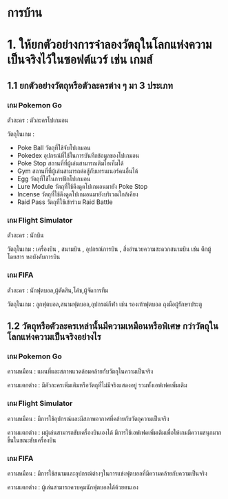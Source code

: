 # การบ้าน

# 1. ให้ยกตัวอย่างการจำลองวัตถุในโลกแห่งความเป็นจริงไว้ในซอฟต์แวร์ เช่น เกมส์   
## 1.1 ยกตัวอย่างวัตถุหรือตัวละครต่าง ๆ  มา 3 ประเภท
### เกม Pokemon Go
ตัวละคร : ตัวละครโปเกมอน

วัตถุในเกม : 
- Poke Ball วัตถุที่ใช้จับโปเกมอน
- Pokedex อุปกรณ์ที่ใช้ในการบันทึกข้อมูลของโปเกมอน
- Poke Stop สถานที่ที่ผู้เล่นสามารถเติมไอเท็มได้
- Gym สถานที่ที่ผู้เล่นสามารถต่อสู้กับเทรนเนอร์คนอื่นได้
- Egg วัตถุที่ใช้ในการฟักโปเกมอน
- Lure Module วัตถุที่ใช้ดึงดูดโปเกมอนมายัง Poke Stop
- Incense วัตถุที่ใช้ดึงดูดโปเกมอนมายังบริเวณใกล้เคียง
- Raid Pass วัตถุที่ใช้เข้าร่วม Raid Battle
  
### เกม Flight Simulator
ตัวละคร : นักบิน 

วัตถุในเกม : เครื่องบิน , สนามบิน , อุปกรณ์การบิน , สิ่งอำนวยความสะดวกสนามบิน เช่น ตึกผู้โดยสาร หอบังคับการบิน 

### เกม FIFA
ตัวละคร : นักฟุตบอล,ผู้ตัดสิน,โค้ช,ผู้จัดการทีม

วัตถุในเกม : ลูกฟุตบอล,สนามฟุตบอล,อุปกรณ์กีฬา เช่น รองเท้าฟุตบอล ถุงมือผู้รักษาประตู

## 1.2 วัตถุหรือตัวละครเหล่านั้นมีความเหมือนหรือพิเศษ กว่าวัตถุในโลกแห่งความเป็นจริงอย่างไร  
### เกม Pokemon Go

ความหมือน : แผนที่และสภาพแวดล้อมคล้ายกับวัตถุในความเป็นจริง 

ความแตกต่าง : มีตัวละครเพิ่มเติมหรือวัตถุที่ไม่มีจริงแสดงอยู่ รวมทั้งเอฟเฟคเพิ่มเติม

### เกม Flight Simulator

ความหมือน : มีการใช้อุปกรณ์และมีสภาพอากาศที่คล้ายกับวัตถุความเป็นจริง

ความแตกต่าง : ผผู้เล่นสามารถขับเครื่องบินเองได้ มีการใช้เอฟเฟคเพิ่มเติมเพื่อให้เกมมีความสนุกมากขึ้นในขณะขับเครื่องบิน

### เกม FIFA

ความหมือน : มีการใช้สนามและอุปกรณ์ต่างๆในการแข่งฟุตบอลที่มีความคล้ายกับความเป็นจริง

ความแตกต่าง : ผู้เล่นสามารถควบคุมนักฟุตบอลได้ด้วยตนเอง
